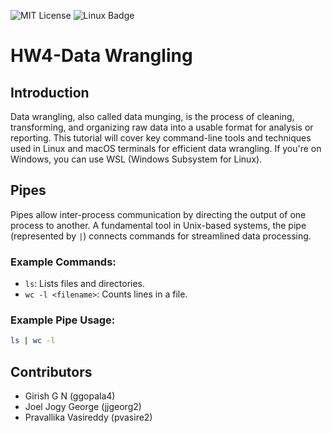 ![MIT License](https://img.shields.io/badge/License-MIT-yellow.svg)
![Linux Badge](https://img.shields.io/badge/Platform-Linux-green?style=flat&logo=linux)

# HW4-Data Wrangling

## Introduction
Data wrangling, also called data munging, is the process of cleaning, transforming, and organizing raw data into a usable format for analysis or reporting. This tutorial will cover key command-line tools and techniques used in Linux and macOS terminals for efficient data wrangling. If you're on Windows, you can use WSL (Windows Subsystem for Linux).

## Pipes
Pipes allow inter-process communication by directing the output of one process to another. A fundamental tool in Unix-based systems, the pipe (represented by `|`) connects commands for streamlined data processing.

### Example Commands:
- `ls`: Lists files and directories.
- `wc -l <filename>`: Counts lines in a file.
  
### Example Pipe Usage:
```bash
ls | wc -l
```

## Contributors
- Girish G N (ggopala4)
- Joel Jogy George (jjgeorg2)
- Pravallika Vasireddy (pvasire2)
